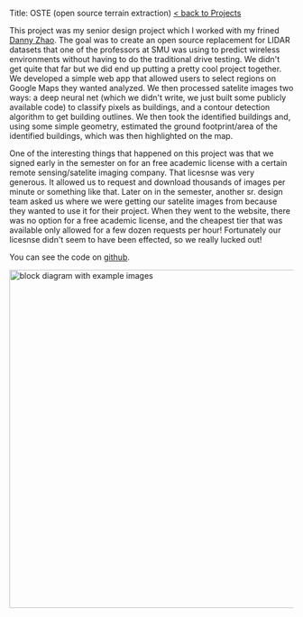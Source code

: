Title: OSTE (open source terrain extraction)
[< back to Projects]({filename}../projects.md)

This project was my senior design project which I worked with my frined [Danny Zhao](https://www.linkedin.com/in/dannyzh/).  The goal was to create an open source replacement for LIDAR datasets that one of the professors at SMU was using to predict wireless environments without having to do the traditional drive testing.  We didn't get quite that far but we did end up putting a pretty cool project together.  We developed a simple web app that allowed users to select regions on Google Maps they wanted analyzed.  We then processed satelite images two ways: a deep neural net (which we didn't write, we just built some publicly available code) to classify pixels as buildings, and a contour detection algorithm to get building outlines.  We then took the identified buildings and, using some simple geometry, estimated the ground footprint/area of the identified buildings, which was then highlighted on the map.

One of the interesting things that happened on this project was that we signed early in the semester on for an free academic license with a certain remote sensing/satelite imaging company.  That licesnse was very generous.  It allowed us to request and download thousands of images per minute or something like that.  Later on in the semester, another sr. design team asked us where we were getting our satelite images from because they wanted to use it for their project.  When they went to the website, there was no option for a free academic license, and the cheapest tier that was available only allowed for a few dozen requests per hour!  Fortunately our licesnse didn't seem to have been effected, so we really lucked out!

You can see the code on [github](https://github.com/ncmatson/OSTE).

<div>
    <img src="{static}/images/projects/oste_flowgraph.png" alt="block diagram with example images" width=600px height=auto>
</div>
